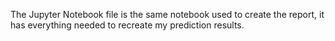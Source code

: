 The Jupyter Notebook file is the same notebook used to create the report, it has everything needed to recreate my prediction results.

